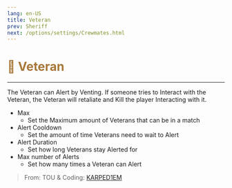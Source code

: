 ```yaml
---
lang: en-US
title: Veteran
prev: Sheriff
next: /options/settings/Crewmates.html
---
```


# <font color="#a77738">🤺 <b>Veteran</b></font> <Badge text="Killing" type="tip" vertical="middle"/>
---

The Veteran can Alert by Venting. If someone tries to Interact with the Veteran, the Veteran will retaliate and Kill the player Interacting with it.
* Max
  * Set the Maximum amount of Veterans that can be in a match
* Alert Cooldown
  * Set the amount of time Veterans need to wait to Alert
* Alert Duration
  * Set how long Veterans stay Alerted for
* Max number of Alerts
  * Set how many times a Veteran can Alert

> From: TOU & Coding: [KARPED1EM](https://github.com/KARPED1EM)